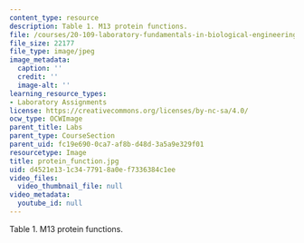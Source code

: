 ```yaml
---
content_type: resource
description: Table 1. M13 protein functions.
file: /courses/20-109-laboratory-fundamentals-in-biological-engineering-fall-2007/d4521e131c3477918a0ef7336384c1ee_protein_function.jpg
file_size: 22177
file_type: image/jpeg
image_metadata:
  caption: ''
  credit: ''
  image-alt: ''
learning_resource_types:
- Laboratory Assignments
license: https://creativecommons.org/licenses/by-nc-sa/4.0/
ocw_type: OCWImage
parent_title: Labs
parent_type: CourseSection
parent_uid: fc19e690-0ca7-af8b-d48d-3a5a9e329f01
resourcetype: Image
title: protein_function.jpg
uid: d4521e13-1c34-7791-8a0e-f7336384c1ee
video_files:
  video_thumbnail_file: null
video_metadata:
  youtube_id: null
---
```

Table 1. M13 protein functions.
